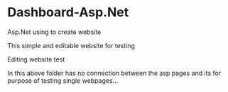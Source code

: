 # Dashboard-Asp.Net
Asp.Net using to create website

This simple and editable website for testing

Editing website test

In this above folder has no connection between the asp pages and its for purpose of testing single webpages... 
